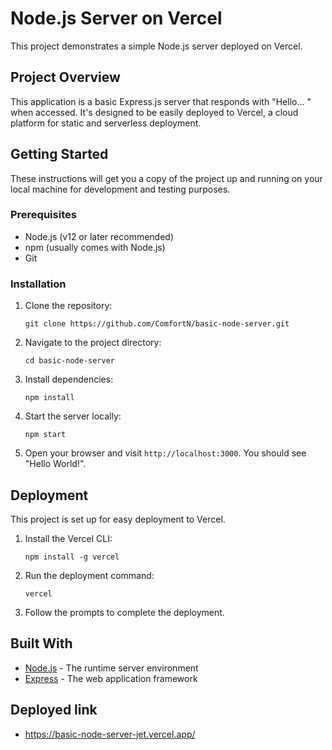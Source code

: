 # Node.js Server on Vercel

This project demonstrates a simple Node.js server deployed on Vercel.

## Project Overview

This application is a basic Express.js server that responds with "Hello... " when accessed. It's designed to be easily deployed to Vercel, a cloud platform for static and serverless deployment.

## Getting Started

These instructions will get you a copy of the project up and running on your local machine for development and testing purposes.

### Prerequisites

- Node.js (v12 or later recommended)
- npm (usually comes with Node.js)
- Git

### Installation

1. Clone the repository:
   ```
   git clone https://github.com/ComfortN/basic-node-server.git
   ```

2. Navigate to the project directory:
   ```
   cd basic-node-server
   ```

3. Install dependencies:
   ```
   npm install
   ```

4. Start the server locally:
   ```
   npm start
   ```

5. Open your browser and visit `http://localhost:3000`. You should see "Hello World!".

## Deployment

This project is set up for easy deployment to Vercel.

1. Install the Vercel CLI:
   ```
   npm install -g vercel
   ```

2. Run the deployment command:
   ```
   vercel
   ```

3. Follow the prompts to complete the deployment.

## Built With

- [Node.js](https://nodejs.org/) - The runtime server environment
- [Express](https://expressjs.com/) - The web application framework

## Deployed link

- https://basic-node-server-jet.vercel.app/
